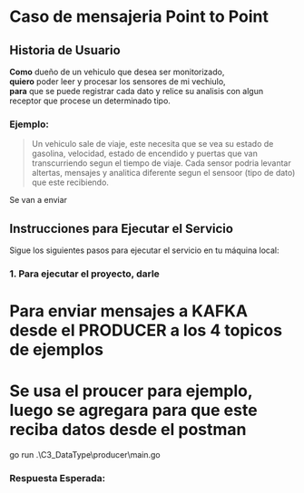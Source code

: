 # Caso de mensajeria Point to Point

## Historia de Usuario
**Como** dueño de un vehiculo que desea ser monitorizado,  
**quiero** poder leer y procesar los sensores de mi vechiulo,  
**para** que se puede registrar cada dato y relice su analisis con algun receptor que procese un determinado tipo. 

### Ejemplo:
> Un vehiculo sale de viaje, este necesita que se vea su estado de gasolina, velocidad, estado de encendido y puertas que van transcurriendo segun el tiempo de viaje. Cada sensor podria levantar altertas, mensajes y analitica diferente segun el sensoor (tipo de dato) que este recibiendo.

Se van a enviar

## Instrucciones para Ejecutar el Servicio

Sigue los siguientes pasos para ejecutar el servicio en tu máquina local:

### 1. Para ejecutar el proyecto, darle
 # Para enviar mensajes a KAFKA desde el PRODUCER a los 4 topicos de ejemplos
 # Se usa el proucer para ejemplo, luego se agregara para que este reciba datos desde el postman  
go run .\C3_DataType\producer\main.go

### Respuesta Esperada:
